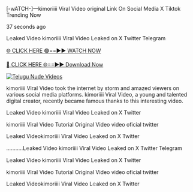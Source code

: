 [-wATCH-]—kimoriiii Viral Video original Link On Social Media X Tiktok Trending Now



37 seconds ago

L𝚎aked Video kimoriiii Viral Video L𝚎aked on X Twitter Telegram

[🌐 CLICK HERE 🟢==►► WATCH NOW](https://viral-xone.blogspot.com/2025/01/valovideo.html)

[🔴 CLICK HERE 🌐==►► Download Now](https://viral-xone.blogspot.com/2025/01/valovideo.html)

[![Telugu Nude Videos](https://i.imgur.com/dJHk4Zq.gif)](https://viral-xone.blogspot.com/2025/01/valovideo.html)

kimoriiii Viral Video took the internet by storm and amazed viewers on various social media platforms. kimoriiii Viral Video, a young and talented digital creator, recently became famous thanks to this interesting video.

L𝚎aked Video kimoriiii Viral Video L𝚎aked on X Twitter

kimoriiii Viral Video Tutorial Original Video video oficial twitter

L𝚎aked Videokimoriiii Viral Video L𝚎aked on X Twitter

...........L𝚎aked Video kimoriiii Viral Video L𝚎aked on X Twitter Telegram

L𝚎aked Video kimoriiii Viral Video L𝚎aked on X Twitter

kimoriiii Viral Video Tutorial Original Video video oficial twitter

L𝚎aked Videokimoriiii Viral Video L𝚎aked on X Twitter